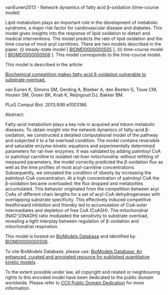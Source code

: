

vanEunen2013 - Network dynamics of fatty acid β-oxidation (time-course model)

Lipid metabolism plays an important role in the development of metabolic
syndrome, a major risk factor for cardiovascular disease and diabetes. This
model gives insights into the response of lipid oxidation to dietart and
medical interventions. The model predicts the rate of lipid oxidation and the
time course of most acyl carnitines. There are two models described in the
paper, (i) steady-state model [
[BIOMD0000000505](http://identifiers.org/biomodels.db/BIOMD0000000505) ], (ii)
time-course model [
[BIOMD0000000506](http://identifiers.org/biomodels.db/BIOMD0000000506) ]. This
model corresponds to the time-course model.

This model is described in the article:

[Biochemical competition makes fatty-acid β-oxidation vulnerable to substrate
overload.](http://identifiers.org/pubmed/23966849)

van Eunen K, Simons SM, Gerding A, Bleeker A, den Besten G, Touw CM, Houten
SM, Groen BK, Krab K, Reijngoud DJ, Bakker BM.

PLoS Comput Biol. 2013;9(8):e1003186.

Abstract:

Fatty-acid metabolism plays a key role in acquired and inborn metabolic
diseases. To obtain insight into the network dynamics of fatty-acid
β-oxidation, we constructed a detailed computational model of the pathway and
subjected it to a fat overload condition. The model contains reversible and
saturable enzyme-kinetic equations and experimentally determined parameters
for rat-liver enzymes. It was validated by adding palmitoyl CoA or palmitoyl
carnitine to isolated rat-liver mitochondria: without refitting of measured
parameters, the model correctly predicted the β-oxidation flux as well as the
time profiles of most acyl-carnitine concentrations. Subsequently, we
simulated the condition of obesity by increasing the palmitoyl-CoA
concentration. At a high concentration of palmitoyl CoA the β-oxidation became
overloaded: the flux dropped and metabolites accumulated. This behavior
originated from the competition between acyl CoAs of different chain lengths
for a set of acyl-CoA dehydrogenases with overlapping substrate specificity.
This effectively induced competitive feedforward inhibition and thereby led to
accumulation of CoA-ester intermediates and depletion of free CoA (CoASH). The
mitochondrial [NAD⁺]/[NADH] ratio modulated the sensitivity to substrate
overload, revealing a tight interplay between regulation of β-oxidation and
mitochondrial respiration.

This model is hosted on [BioModels Database](http://www.ebi.ac.uk/biomodels/)
and identified by:
[BIOMD0000000506](http://identifiers.org/biomodels.db/BIOMD0000000506) .

To cite BioModels Database, please use: [BioModels Database: An enhanced,
curated and annotated resource for published quantitative kinetic
models](http://identifiers.org/pubmed/20587024) .

To the extent possible under law, all copyright and related or neighbouring
rights to this encoded model have been dedicated to the public domain
worldwide. Please refer to [CC0 Public Domain
Dedication](http://creativecommons.org/publicdomain/zero/1.0/) for more
information.

